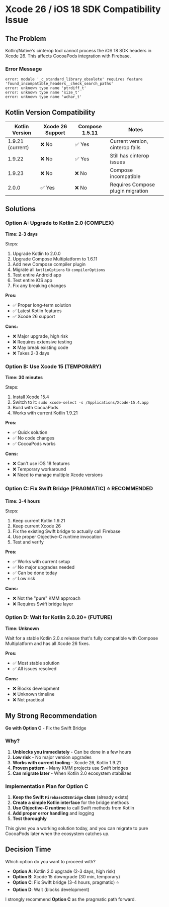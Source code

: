 # Xcode 26 / iOS 18 SDK Compatibility Issue

## The Problem

Kotlin/Native's cinterop tool cannot process the iOS 18 SDK headers in Xcode 26. This affects CocoaPods integration with Firebase.

### Error Message
```
error: module '_c_standard_library_obsolete' requires feature 'found_incompatible_headers__check_search_paths'
error: unknown type name 'ptrdiff_t'
error: unknown type name 'size_t'
error: unknown type name 'wchar_t'
```

## Kotlin Version Compatibility

| Kotlin Version | Xcode 26 Support | Compose 1.5.11 | Notes |
|----------------|------------------|----------------|-------|
| 1.9.21 (current) | ❌ No | ✅ Yes | Current version, cinterop fails |
| 1.9.22 | ❌ No | ✅ Yes | Still has cinterop issues |
| 1.9.23 | ❌ No | ❌ No | Compose incompatible |
| 2.0.0 | ✅ Yes | ❌ No | Requires Compose plugin migration |

## Solutions

### Option A: Upgrade to Kotlin 2.0 (COMPLEX)
**Time: 2-3 days**

Steps:
1. Upgrade Kotlin to 2.0.0
2. Upgrade Compose Multiplatform to 1.6.11
3. Add new Compose compiler plugin
4. Migrate all `kotlinOptions` to `compilerOptions`
5. Test entire Android app
6. Test entire iOS app
7. Fix any breaking changes

**Pros:**
- ✅ Proper long-term solution
- ✅ Latest Kotlin features
- ✅ Xcode 26 support

**Cons:**
- ❌ Major upgrade, high risk
- ❌ Requires extensive testing
- ❌ May break existing code
- ❌ Takes 2-3 days

### Option B: Use Xcode 15 (TEMPORARY)
**Time: 30 minutes**

Steps:
1. Install Xcode 15.4
2. Switch to it: `sudo xcode-select -s /Applications/Xcode-15.4.app`
3. Build with CocoaPods
4. Works with current Kotlin 1.9.21

**Pros:**
- ✅ Quick solution
- ✅ No code changes
- ✅ CocoaPods works

**Cons:**
- ❌ Can't use iOS 18 features
- ❌ Temporary workaround
- ❌ Need to manage multiple Xcode versions

### Option C: Fix Swift Bridge (PRAGMATIC) ⭐ RECOMMENDED
**Time: 3-4 hours**

Steps:
1. Keep current Kotlin 1.9.21
2. Keep current Xcode 26
3. Fix the existing Swift bridge to actually call Firebase
4. Use proper Objective-C runtime invocation
5. Test and verify

**Pros:**
- ✅ Works with current setup
- ✅ No major upgrades needed
- ✅ Can be done today
- ✅ Low risk

**Cons:**
- ❌ Not the "pure" KMM approach
- ❌ Requires Swift bridge layer

### Option D: Wait for Kotlin 2.0.20+ (FUTURE)
**Time: Unknown**

Wait for a stable Kotlin 2.0.x release that's fully compatible with Compose Multiplatform and has all Xcode 26 fixes.

**Pros:**
- ✅ Most stable solution
- ✅ All issues resolved

**Cons:**
- ❌ Blocks development
- ❌ Unknown timeline
- ❌ Not practical

## My Strong Recommendation

**Go with Option C** - Fix the Swift Bridge

### Why?
1. **Unblocks you immediately** - Can be done in a few hours
2. **Low risk** - No major version upgrades
3. **Works with current tooling** - Xcode 26, Kotlin 1.9.21
4. **Proven pattern** - Many KMM projects use Swift bridges
5. **Can migrate later** - When Kotlin 2.0 ecosystem stabilizes

### Implementation Plan for Option C

1. **Keep the Swift `FirebaseIOSBridge` class** (already exists)
2. **Create a simple Kotlin interface** for the bridge methods
3. **Use Objective-C runtime** to call Swift methods from Kotlin
4. **Add proper error handling** and logging
5. **Test thoroughly**

This gives you a working solution today, and you can migrate to pure CocoaPods later when the ecosystem catches up.

## Decision Time

Which option do you want to proceed with?

- **Option A**: Kotlin 2.0 upgrade (2-3 days, high risk)
- **Option B**: Xcode 15 downgrade (30 min, temporary)
- **Option C**: Fix Swift bridge (3-4 hours, pragmatic) ⭐
- **Option D**: Wait (blocks development)

I strongly recommend **Option C** as the pragmatic path forward.
